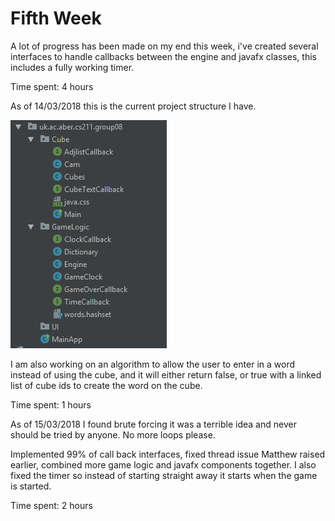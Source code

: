 # Fifth Week

A lot of progress has been made on my end this week, i've created several interfaces to handle callbacks between the 
engine and javafx classes, this includes a fully working timer.

Time spent: 4 hours

As of 14/03/2018 this is the current project structure I have.

![project structure](https://github.com/EPend/Blog/blob/master/Class_Structure.PNG)

I am also working on an algorithm to allow the user to enter in a word instead of using the cube, and it will either return false, or 
true with a linked list of cube ids to create the word on the cube.

Time spent: 1 hours

As of 15/03/2018 I found brute forcing it was a terrible idea and never should be tried by anyone. No more loops please.

Implemented 99% of call back interfaces, fixed thread issue Matthew raised earlier, combined more game logic and javafx components
together. I also fixed the timer so instead of starting straight away it starts when the game is started.

Time spent: 2 hours